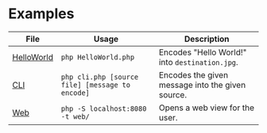 # Examples

| File                         | Usage                                           | Description                                      |
|------------------------------|-------------------------------------------------|--------------------------------------------------|
| [HelloWorld](HelloWorld.php) | `php HelloWorld.php`                            | Encodes "Hello World!" into `destination.jpg`.   |
| [CLI](cli.php)               | `php cli.php [source file] [message to encode]` | Encodes the given message into the given source. |
| [Web](web/index.php)         | `php -S localhost:8080 -t web/`                 | Opens a web view for the user.                   |
